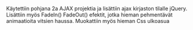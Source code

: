 Käytettiin pohjana 2a AJAX projektia ja lisättiin ajax kirjaston tilalle jQuery. 
Lisättiin myös FadeIn() FadeOut() efektit, jotka hieman pehmentävät animaatioita vitsien haussa.
Muokattiin myös hieman Css ulkoasua